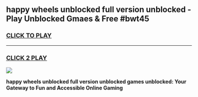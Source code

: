 
## happy wheels unblocked full version unblocked - Play Unblocked Gmaes & Free #bwt45
<h3>
<a href="https://news.freeplayer.one?title=happy_wheels_unblocked_full_version_unblocked&ref=24F">CLICK TO PLAY</a></h3>
<hr>

<h3>
<a href="https://news.freeplayer.one?title=happy_wheels_unblocked_full_version_unblocked&ref=24F">CLICK 2 PLAY</a>
  
</h3>

<a href="https://news.freeplayer.one?title=happy_wheels_unblocked_full_version_unblocked&ref=24F/"><img src="https://clearcache.store/games.png"></a>


**happy wheels unblocked full version unblocked games unblocked: Your Gateway to Fun and Accessible Online Gaming**
